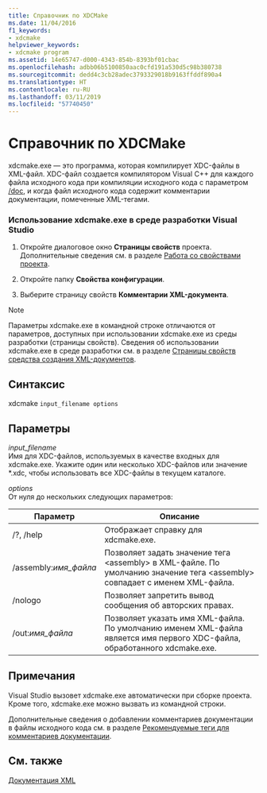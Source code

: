```yaml
---
title: Справочник по XDCMake
ms.date: 11/04/2016
f1_keywords:
- xdcmake
helpviewer_keywords:
- xdcmake program
ms.assetid: 14e65747-d000-4343-854b-8393bf01cbac
ms.openlocfilehash: adbb06b5100850aac0cfd191a530d5c98b380738
ms.sourcegitcommit: dedd4c3cb28adec3793329018b9163ffddf890a4
ms.translationtype: HT
ms.contentlocale: ru-RU
ms.lasthandoff: 03/11/2019
ms.locfileid: "57740450"
---
```

# <a name="xdcmake-reference"></a>Справочник по XDCMake

xdcmake.exe — это программа, которая компилирует XDC-файлы в XML-файл. XDC-файл создается компилятором Visual C++ для каждого файла исходного кода при компиляции исходного кода с параметром [/doc](../build/reference/doc-process-documentation-comments-c-cpp.md), и когда файл исходного кода содержит комментарии документации, помеченные XML-тегами.

### <a name="to-use-xdcmakeexe-in-the-visual-studio-development-environment"></a>Использование xdcmake.exe в среде разработки Visual Studio

1. Откройте диалоговое окно **Страницы свойств** проекта. Дополнительные сведения см. в разделе [Работа со свойствами проекта](../ide/working-with-project-properties.md).

1. Откройте папку **Свойства конфигурации**.

1. Выберите страницу свойств **Комментарии XML-документа**.

> [!NOTE]
>  Параметры xdcmake.exe в командной строке отличаются от параметров, доступных при использовании xdcmake.exe из среды разработки (страницы свойств). Сведения об использовании xdcmake.exe в среде разработки см. в разделе [Страницы свойств средства создания XML-документов](../ide/xml-document-generator-tool-property-pages.md).

## <a name="syntax"></a>Синтаксис

xdcmake `input_filename options`

## <a name="parameters"></a>Параметры

*input_filename*<br/>
Имя для XDC-файлов, используемых в качестве входных для xdcmake.exe. Укажите один или несколько XDC-файлов или значение *.xdc, чтобы использовать все XDC-файлы в текущем каталоге.

*options*<br/>
От нуля до нескольких следующих параметров:

|Параметр|Описание|
|------------|-----------------|
|/?, /help|Отображает справку для xdcmake.exe.|
|/assembly:*имя_файла*|Позволяет задать значение тега \<assembly> в XML-файле.  По умолчанию значение тега \<assembly> совпадает с именем XML-файла.|
|/nologo|Позволяет запретить вывод сообщения об авторских правах.|
|/out:*имя_файла*|Позволяет указать имя XML-файла.  По умолчанию именем XML-файла является имя первого XDC-файла, обработанного xdcmake.exe.|

## <a name="remarks"></a>Примечания

Visual Studio вызовет xdcmake.exe автоматически при сборке проекта. Кроме того, xdcmake.exe можно вызвать из командной строки.

Дополнительные сведения о добавлении комментариев документации в файлы исходного кода см. в разделе [Рекомендуемые теги для комментариев документации](../ide/recommended-tags-for-documentation-comments-visual-cpp.md).

## <a name="see-also"></a>См. также

[Документация XML](../ide/xml-documentation-visual-cpp.md)
